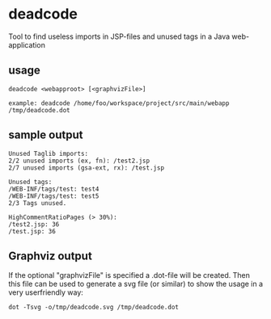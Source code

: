 # deadcode
Tool to find useless imports in JSP-files and unused tags in a Java web-application

## usage
```
deadcode <webapproot> [<graphvizFile>]
```

```
example: deadcode /home/foo/workspace/project/src/main/webapp /tmp/deadcode.dot
```

## sample output
```
Unused Taglib imports:
2/2 unused imports (ex, fn): /test2.jsp
2/7 unused imports (gsa-ext, rx): /test.jsp

Unused tags:
/WEB-INF/tags/test: test4
/WEB-INF/tags/test: test5
2/3 Tags unused.

HighCommentRatioPages (> 30%):
/test2.jsp: 36
/test.jsp: 36
```

## Graphviz output
If the optional "graphvizFile" is specified a .dot-file will be created. Then this file can be used to generate a svg file (or similar) to show the usage in a very userfriendly way:
```
dot -Tsvg -o/tmp/deadcode.svg /tmp/deadcode.dot
```